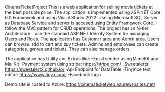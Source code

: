 CinemaTicketProject
This is a web application for selling movie tickets at the best possible price. 
The application is implemented using ASP.NET Core 6.0 Framework and using Visual Studio 2022. Useing Microsoft SQL Server as Database Service and server is accesed using Entity Framework Core. I follow the MVC pattern for CRUD operations. The project has an N-tier Architecture. I use the standard ASP.NET Identity System for managing Users and Roles.
The application has Customer area and Admin area. Users can browse, add to cart and buy tickets. Admins and employees can create categories, genres and tickets. They can also manage orders.

The application has Utility and Extras like:
-Email sender using MimeKit and MailKit
-Payment system using stripe: https://stripe.com/
-Sweetalerts: https://sweetalert2.github.io/
-Api Endpoint for DataTable
-Tinymce text editor: https://www.tiny.cloud/
-Facebook login


Demo site is hosted to Azure: https://cinematicketweb.azurewebsites.net/
